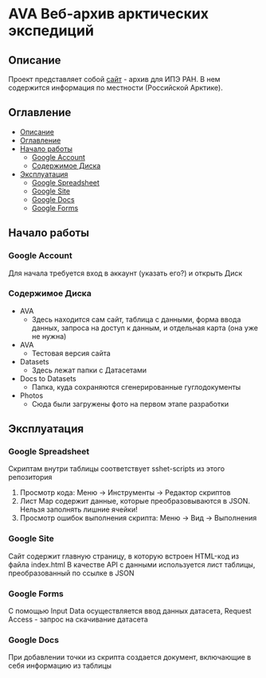# AVA Веб-архив арктических экспедиций

## Описание
Проект представляет собой [сайт](https://ava.auditory.ru/) - архив для ИПЭ РАН. В нем содержится информация по местности (Российской Арктике).

## Оглавление
* [Описание](#Описание)
* [Оглавление](#Оглавление)
* [Начало работы](#Начало-работы)
    * [Google Account](#Google-Account)
    * [Содержимое Диска](#Содержимое-Диска)
* [Эксплуатация](#Эксплуатация)
    * [Google Spreadsheet](#Google-Spreadsheet)
    * [Google Site](#Google-Site)
    * [Google Docs](#Google-Docs)
    * [Google Forms](#Google-Forms)

## Начало работы
### Google Account
Для начала требуется вход в аккаунт (указать его?) и открыть Диск

### Содержимое Диска
- AVA
    * Здесь находится сам сайт, таблица с данными, форма ввода данных, запроса на доступ к данным, и отдельная карта (она уже не нужна)
- AVA
    * Тестовая версия сайта
- Datasets
    * Здесь лежат папки с Датасетами
- Docs to Datasets
    * Папка, куда сохраняются сгенерированные гуглодокументы
- Photos
    * Сюда были загружены фото на первом этапе разработки

## Эксплуатация
### Google Spreadsheet
Скриптам внутри таблицы соответствует sshet-scripts из этого репозитория

1. Просмотр кода: Меню -> Инструменты -> Редактор скриптов
2. Лист Map содержит данные, которые преобразовываются в JSON. 
Нельзя заполнять лишние ячейки!
3. Просмотр ошибок выполнения скрипта: Меню -> Вид -> Выполнения

### Google Site
Сайт содержит главную страницу, в которую встроен HTML-код из файла index.html
В качестве API с данными используется лист таблицы, преобразованный по ссылке в JSON

### Google Forms
С помощью Input Data осуществляется ввод данных датасета, Request Access - запрос на скачивание датасета

### Google Docs
При добавлении точки из скрипта создается документ, включающие в себя информацию из таблицы